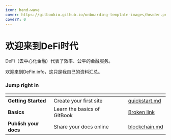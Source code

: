 ```yaml
---
icon: hand-wave
cover: https://gitbookio.github.io/onboarding-template-images/header.png
coverY: 0
---
```


# 欢迎来到DeFi时代

DeFi（去中心化金融）代表了效率、公平的金融服务。

欢迎来到DeFin.info，这只是我自己的资料汇总。



### Jump right in

<table data-view="cards"><thead><tr><th></th><th></th><th data-hidden data-card-cover data-type="files"></th><th data-hidden></th><th data-hidden data-card-target data-type="content-ref"></th></tr></thead><tbody><tr><td><strong>Getting Started</strong></td><td>Create your first site</td><td></td><td></td><td><a href="get-started/quickstart.md">quickstart.md</a></td></tr><tr><td><strong>Basics</strong></td><td>Learn the basics of GitBook</td><td></td><td></td><td><a href="broken-reference">Broken link</a></td></tr><tr><td><strong>Publish your docs</strong></td><td>Share your docs online</td><td></td><td></td><td><a href="get-started/blockchain.md">blockchain.md</a></td></tr></tbody></table>
